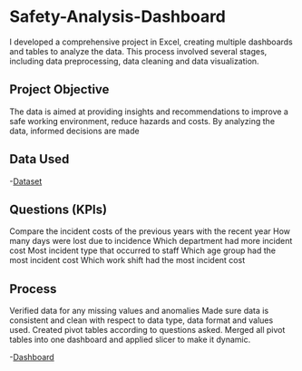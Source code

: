 # Safety-Analysis-Dashboard
I developed a comprehensive project in Excel, creating multiple dashboards and tables to analyze the data. This process involved several stages, including data preprocessing, data cleaning and data visualization.

## Project Objective											
The data is aimed at providing insights and recommendations to improve a safe working environment, reduce hazards and costs. By analyzing the data, informed decisions are made

## Data Used
-<a href= "https://github.com/Slyomeye/Safety-Analysis-Dashboard/blob/main/Safety%20Dataset.xlsx">Dataset</a> 

## Questions (KPIs)
 Compare the incident costs of the previous years with the recent year 
 How many days were lost due to incidence
 Which department had more incident cost
 Most incident type that occurred to staff
 Which age group had the most incident cost
 Which work shift had the most incident cost

## Process
Verified data for any missing values and anomalies
Made sure data is consistent and clean with respect to data type, data format and values used.
Created pivot tables according to questions asked.
Merged all pivot tables into one dashboard and applied slicer to make it dynamic.

-<a href= "https://github.com/Slyomeye/Safety-Analysis-Dashboard/blob/main/Slide1.JPG">Dashboard</a>
